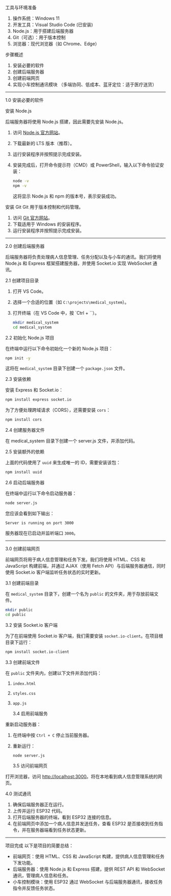 工具与环境准备

1. 操作系统：Windows 11
2. 开发工具：Visual Studio Code (已安装)
3. Node.js：用于搭建后端服务器
4. Git（可选）：用于版本控制
5. 浏览器：现代浏览器（如 Chrome、Edge）

步骤概述

1. 安装必要的软件
2. 创建后端服务器
3. 创建前端网页
4. 实现小车控制通讯模块
（多端协同、低成本、蓝牙定位：适于医疗送货）
---

1.0 安装必要的软件

安装 Node.js

后端服务器将使用 Node.js 搭建，因此需要先安装 Node.js。

1. 访问 [Node.js 官方网站](https://nodejs.org/)。
2. 下载最新的 LTS 版本（推荐）。
3. 运行安装程序并按照提示完成安装。
4. 安装完成后，打开命令提示符（CMD）或 PowerShell，输入以下命令验证安装：

   ```bash
   node -v
   npm -v
   ```

   这将显示 Node.js 和 npm 的版本号，表示安装成功。

安装 Git
Git 用于版本控制和代码管理。

1. 访问 [Git 官方网站](https://git-scm.com/)。
2. 下载适用于 Windows 的安装程序。
3. 运行安装程序并按照提示完成安装。

---

2.0 创建后端服务器

后端服务器将负责处理病人信息管理、任务分配以及与小车的通讯。我们将使用 Node.js 和 Express 框架搭建服务器，并使用 Socket.io 实现 WebSocket 通讯。

2.1 创建项目目录

1. 打开 VS Code。
2. 选择一个合适的位置（如 `C:\projects\medical_system`）。
3. 打开终端（在 VS Code 中，按 `Ctrl + \``）。

   ```bash
   mkdir medical_system
   cd medical_system
   ```

2.2 初始化 Node.js 项目

在终端中运行以下命令初始化一个新的 Node.js 项目：

```bash
npm init -y
```

这将在 `medical_system` 目录下创建一个 `package.json` 文件。

2.3 安装依赖

安装 Express 和 Socket.io：

```bash
npm install express socket.io
```

为了方便处理跨域请求（CORS），还需要安装 `cors`：

```bash
npm install cors
```

2.4 创建服务器文件

在 medical_system 目录下创建一个 server.js 文件，并添加代码。

2.5 安装额外的依赖

上面的代码使用了 `uuid` 来生成唯一的 ID，需要安装该包：

```bash
npm install uuid
```

2.6 启动后端服务器

在终端中运行以下命令启动服务器：

```bash
node server.js
```

您应该会看到如下输出：

```
Server is running on port 3000
```

服务器现在已启动并监听端口 `3000`。

---

3.0 创建前端网页

前端网页将用于病人信息管理和任务下发。我们将使用 HTML、CSS 和 JavaScript 构建前端，并通过 AJAX（使用 Fetch API）与后端服务器通信，同时使用 Socket.io 客户端监听任务状态的实时更新。

3.1 创建前端目录

在 `medical_system` 目录下，创建一个名为 `public` 的文件夹，用于存放前端文件。

```bash
mkdir public
cd public
```

3.2 安装 Socket.io 客户端

为了在前端使用 Socket.io 客户端，我们需要安装 `socket.io-client`。在项目根目录下运行：

```bash
npm install socket.io-client
```

3.3 创建前端文件

在 `public` 文件夹内，创建以下文件并添加代码：

1. `index.html`
2. `styles.css`
3. `app.js`

   3.4 启用前端服务

重新启动服务器：

1. 在终端中按 `Ctrl + C` 停止当前服务器。
2. 重新运行：

   ```bash
   node server.js
   ```

   3.5 访问前端网页

打开浏览器，访问 [http://localhost:3000](http://localhost:3000)。将在本地看到病人信息管理系统的网页。

4.0 测试通讯

1. 确保后端服务器正在运行。
2. 上传并运行 ESP32 代码。
3. 打开后端服务器的终端，看到 ESP32 连接的信息。
4. 在前端网页中添加一个病人信息并发送任务，查看 ESP32 是否接收到任务指令，并在服务器端看到任务状态更新。

---

项目完成
以下是项目的简要总结：

- 前端网页：使用 HTML、CSS 和 JavaScript 构建，提供病人信息管理和任务下发功能。
- 后端服务器：使用 Node.js 和 Express 搭建，提供 REST API 和 WebSocket 通讯，管理病人信息和任务。
- 小车控制模块：使用 ESP32 通过 WebSocket 与后端服务器通讯，接收任务指令并反馈任务状态。
